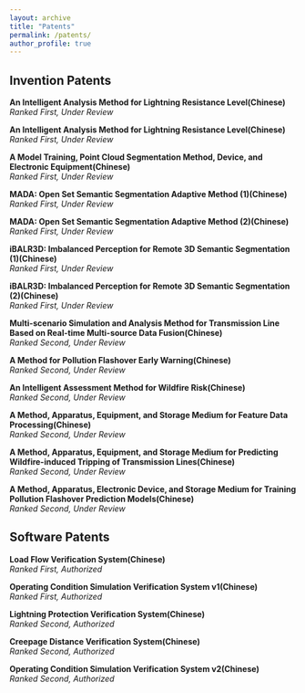 ```yaml
---
layout: archive
title: "Patents"
permalink: /patents/
author_profile: true
---
```

## Invention Patents
**An Intelligent Analysis Method for Lightning Resistance Level(Chinese)**
<br/>
*Ranked First, Under Review*


**An Intelligent Analysis Method for Lightning Resistance Level(Chinese)**
<br/>
*Ranked First, Under Review*


**A Model Training, Point Cloud Segmentation Method, Device, and Electronic Equipment(Chinese)**
<br/>
*Ranked First, Under Review*


**MADA: Open Set Semantic Segmentation Adaptive Method (1)(Chinese)**
<br/>
*Ranked First, Under Review*


**MADA: Open Set Semantic Segmentation Adaptive Method (2)(Chinese)**
<br/>
*Ranked First, Under Review*


**iBALR3D: Imbalanced Perception for Remote 3D Semantic Segmentation (1)(Chinese)**
<br/>
*Ranked First, Under Review*


**iBALR3D: Imbalanced Perception for Remote 3D Semantic Segmentation (2)(Chinese)**
<br/>
*Ranked First, Under Review*


**Multi-scenario Simulation and Analysis Method for Transmission Line Based on Real-time Multi-source Data Fusion(Chinese)**
<br/>
*Ranked Second, Under Review*


**A Method for Pollution Flashover Early Warning(Chinese)**
<br/>
*Ranked Second, Under Review*


**An Intelligent Assessment Method for Wildfire Risk(Chinese)**
<br/>
*Ranked Second, Under Review*


**A Method, Apparatus, Equipment, and Storage Medium for Feature Data Processing(Chinese)**
<br/>
*Ranked Second, Under Review*


**A Method, Apparatus, Equipment, and Storage Medium for Predicting Wildfire-induced Tripping of Transmission Lines(Chinese)**
<br/>
*Ranked Second, Under Review*


**A Method, Apparatus, Electronic Device, and Storage Medium for Training Pollution Flashover Prediction Models(Chinese)**
<br/>
*Ranked Second, Under Review*


## Software Patents
**Load Flow Verification System(Chinese)**
<br/>
*Ranked First, Authorized*

**Operating Condition Simulation Verification System v1(Chinese)**
<br/>
*Ranked First, Authorized*

**Lightning Protection Verification System(Chinese)**
<br/>
*Ranked Second, Authorized*

**Creepage Distance Verification System(Chinese)**
<br/>
*Ranked Second, Authorized*

**Operating Condition Simulation Verification System v2(Chinese)**
<br/>
*Ranked Second, Authorized*